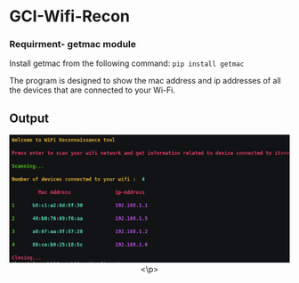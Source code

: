 # GCI-Wifi-Recon

### Requirment- getmac module
Install getmac from the following command: `pip install getmac`

The program is designed to show the mac address and ip addresses of all the devices that are connected to your Wi-Fi.

## Output

<p align="center">
  <img src=https://github.com/Ayush19-01/GCI-Wifi-Recon/blob/master/Screenshot%20from%202020-01-14%2015-29-40.png>
<\p>

